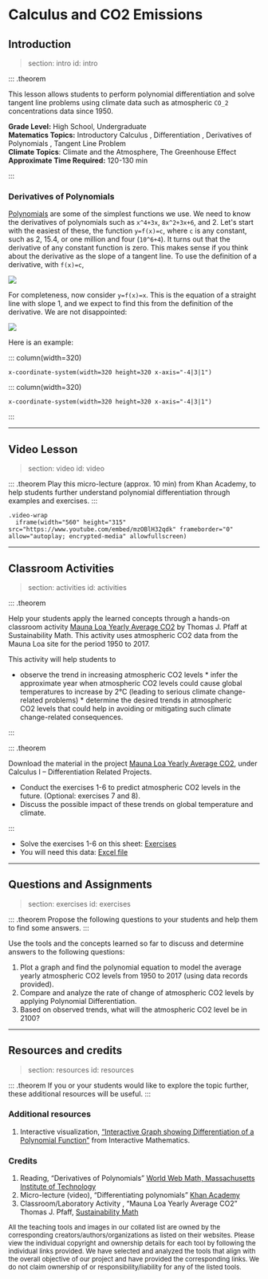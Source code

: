 # Calculus and CO2 Emissions

## Introduction
> section: intro
> id: intro

::: .theorem

This lesson allows students to perform polynomial differentiation and solve
tangent line problems using climate data such as atmospheric `CO_2`
concentrations data since 1950.

__Grade Level:__ High School, Undergraduate  
__Matematics Topics:__ Introductory Calculus , Differentiation , Derivatives of
Polynomials , Tangent Line Problem  
__Climate Topics__: Climate and the Atmosphere, The Greenhouse Effect  
__Approximate Time Required:__ 120-130 min

:::


### Derivatives of Polynomials

[Polynomials](gloss:polynomial) are some of the simplest functions we use. We
need to know the derivatives of polynomials such as `x^4+3x`, `8x^2+3x+6`,
and 2. Let's start with the easiest of these, the function `y=f(x)=c`, where `c`
is any constant, such as 2, 15.4, or one million and four (`10^6+4`). It turns
out that the derivative of any constant function is zero. This makes sense if
you think about the derivative as the slope of a tangent line. To use the
definition of a derivative, with `f(x)=c`,

![](http://web.mit.edu/wwmath/calculus/differentiation/polyeq/polyeq01.gif)

For completeness, now consider `y=f(x)=x`. This is the equation of a straight
line with slope 1, and we expect to find this from the definition of the
derivative. We are not disappointed:

![](http://web.mit.edu/wwmath/calculus/differentiation/polyeq/polyeq02.gif)

Here is an example:

::: column(width=320)

    x-coordinate-system(width=320 height=320 x-axis="-4|3|1")

::: column(width=320)

    x-coordinate-system(width=320 height=320 x-axis="-4|3|1")

:::


---

## Video Lesson
> section: video
> id: video

::: .theorem
Play this micro-lecture (approx. 10 min) from Khan Academy, to help students
further understand polynomial differentiation through examples and exercises.
:::

    .video-wrap
      iframe(width="560" height="315" src="https://www.youtube.com/embed/mzOBlH32qdk" frameborder="0" allow="autoplay; encrypted-media" allowfullscreen)

---

## Classroom Activities
> section: activities
> id: activities

::: .theorem

Help your students apply the learned concepts through a hands-on classroom
activity [Mauna Loa Yearly Average CO2](https://www.esrl.noaa.gov/gmd/obop/mlo/)
by Thomas J. Pfaff at Sustainability Math. This activity uses atmospheric CO2
data from the Mauna Loa site for the period 1950 to 2017.

This activity will help students to
* observe the trend in increasing atmospheric CO2 levels
* infer the approximate year when atmospheric CO2 levels could cause global
  temperatures to increase by 2°C (leading to serious climate change-related
  problems)
* determine the desired trends in atmospheric CO2 levels that could help in
  avoiding or mitigating such climate change-related consequences.

:::

::: .theorem

Download the material in the project [Mauna Loa Yearly Average CO2](http://sustainabilitymath.org/calculus-materials/), under Calculus I – Differentiation Related Projects.

*  Conduct the exercises 1-6 to predict atmospheric CO2 levels in the future.
  (Optional: exercises 7 and 8).
* Discuss the possible impact of these trends on global temperature and climate.

:::

* Solve the exercises 1-6 on this sheet: [Exercises](http://sustainabilitymath.org/word/Mauna-Loa-CO2.docx)
* You will need this data: [Excel file](http://sustainabilitymath.org/excel/Mauna-Loa-CO2.xlsx)


---

## Questions and Assignments
> section: exercises
> id: exercises

::: .theorem
Propose the following questions to your students and help them to find some answers.
:::

Use the tools and the concepts learned so far to discuss and determine answers to the following questions:

1. Plot a graph and find the polynomial equation to model the average yearly
   atmospheric CO2 levels from 1950 to 2017 (using data records provided).
2. Compare and analyze the rate of change of atmospheric CO2 levels by applying
   Polynomial Differentiation.
3. Based on observed trends, what will the atmospheric CO2 level be in 2100?


---

## Resources and credits
> section: resources
> id: resources

::: .theorem
If you or your students would like to explore the topic further, these additional resources will be useful.
:::

### Additional resources

1. Interactive visualization, [“Interactive Graph showing Differentiation of a Polynomial Function”](https://www.intmath.com/differentiation/derivative-graphs.php) from Interactive Mathematics.

### Credits

1. Reading, “Derivatives of Polynomials” 	[World Web Math, Massachusetts Institute of Technology](http://web.mit.edu/wwmath/index.html)
2. Micro-lecture (video), “Differentiating polynomials” 	[Khan Academy](https://www.khanacademy.org/)
3. Classroom/Laboratory Activity , “Mauna Loa Yearly Average CO2” 	 Thomas J. Pfaff, [Sustainability Math](http://sustainabilitymath.org/)

 
<font size="2">
All the teaching tools and images  in our collated list are owned by the corresponding creators/authors/organizations as  listed on their websites. Please view the individual copyright and ownership details for each tool by following the individual links provided. We have selected and analyzed the tools that align with the overall objective of our project and have provided the corresponding links. We do not claim ownership of or responsibility/liability for any of the listed tools. 
</font>
